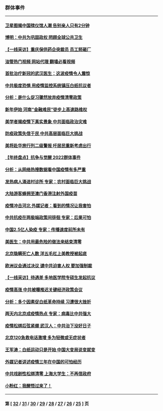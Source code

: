 ### 群体事件
---
#### [卫星图揭中国殡仪馆人潮 告别亲人只有2分钟](../../pages/ncid279/n13904053.md?01131645) 
#### [博明：中共为巩固政权 罔顾全球公共卫生](../../pages/ncid279/n13901752.md?01131645) 
#### [【一线采访】重庆保供药企突裁员 员工怒砸厂](../../pages/ncid279/n13901673.md?01131645) 
#### [油管热门视频 网站代理 翻墙必看视频](http://138.2.39.72:81/youtube.html?epic-marker?01131645)
#### [首批治疗新冠的武汉医生：这波疫情令人震惊](../../pages/ncid279/n13900313.md?01131645) 
#### [中共极度恐惧 用疫情监控系统镇压白纸抗议者](../../pages/ncid279/n13900225.md?01131645) 
#### [分析：是什么促习骤然放弃疫情清零政策](../../pages/ncid279/n13899652.md?01131645) 
#### [新年伊始 河南“金融难民”徒步上高速路维权](../../pages/ncid279/n13897842.md?01131645) 
#### [美学者揭疫情下真实景象 中共面临政治灾难](../../pages/ncid279/n13896569.md?01131645) 
#### [防疫政策失信于民 中共高层面临巨大挑战](../../pages/ncid279/n13894627.md?01131645) 
#### [美将赴华旅行列二级警报 吁居民重新考虑出行](../../pages/ncid279/n13894518.md?01131645) 
#### [【年终盘点】抗争与觉醒 2022群体事件](../../pages/ncid279/n13888314.md?01131645) 
#### [分析：从网络热搜数据看中国疫情有多严重](../../pages/ncid279/n13893186.md?01131645) 
#### [发热病人涌进村诊所 专家：农村面临巨大挑战](../../pages/ncid279/n13892271.md?01131645) 
#### [大陆游客蜂拥至澳门香港注射外国疫苗](../../pages/ncid279/n13892276.md?01131645) 
#### [疫情冲击河北 外媒记者：看到的情况让我害怕](../../pages/ncid279/n13891260.md?01131645) 
#### [中共抗疫在两极端政策间徘徊 专家：后果可怕](../../pages/ncid279/n13891235.md?01131645) 
#### [中国2.5亿人染疫 专家：传播速度前所未有](../../pages/ncid279/n13890708.md?01131645) 
#### [美医生：中共用最危险的做法来结束清零](../../pages/ncid279/n13889983.md?01131645) 
#### [北京隐瞒死亡人数 洋五毛杠上美教授被起底](../../pages/ncid279/n13886904.md?01131645) 
#### [欧洲议会通过决议 谴中共迫害人权 要加强制裁](../../pages/ncid279/n13885670.md?01131645) 
#### [【一线采访】待遇差 多地医学院专硕生发起抗议](../../pages/ncid279/n13883914.md?01131645) 
#### [疫情高涨 中共被曝推迟关键经济政策会议](../../pages/ncid279/n13884170.md?01131645) 
#### [分析：多个因素促白纸革命持续 习遭很大挫折](../../pages/ncid279/n13872455.md?01131645) 
#### [两天内北京成疫情热点 专家：病毒比中共强大](../../pages/ncid279/n13883440.md?01131645) 
#### [疫情松绑后弦紧绷 武汉人：中共治下没好日子](../../pages/ncid279/n13882348.md?01131645) 
#### [北京120急救电话激增 多为轻微或无症状者](../../pages/ncid279/n13882340.md?01131645) 
#### [王军涛：白纸运动只是开始 中国大变局说变就变](../../pages/ncid279/n13882183.md?01131645) 
#### [外媒记者讲述疫情三年在中国的可怕经历](../../pages/ncid279/n13881853.md?01131645) 
#### [中共戏剧性松绑清零 上海大学生：不再信政府](../../pages/ncid279/n13880836.md?01131645) 
#### [小粉红：我醒悟过来了！](../../pages/ncid279/n13881756.md?01131645) 

---
#### 第 [ [32](./32.md?01131645) / [31](./31.md?01131645) / [30](./30.md?01131645) / [29](./29.md?01131645) / [28](./28.md?01131645) / [27](./27.md?01131645) / [26](./26.md?01131645) / [25](./25.md?01131645) ] 页
